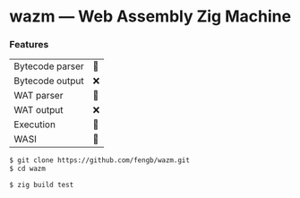 # wazm — Web Assembly Zig Machine

### Features

| | |
|-|-|
| Bytecode parser | 🐛 |
| Bytecode output | ❌ |
| WAT parser | 🚧 |
| WAT output | ❌ |
| Execution | 🐛 |
| WASI | 🚧 |

```bash
$ git clone https://github.com/fengb/wazm.git
$ cd wazm

$ zig build test
```
